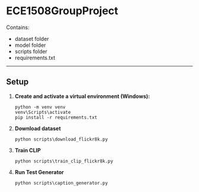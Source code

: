 # ECE1508GroupProject
Contains:
- dataset folder
- model folder
- scripts folder
- requirements.txt

---

## Setup

1. **Create and activate a virtual environment (Windows):**

   ```
   python -m venv venv
   venv\Scripts\activate
   pip install -r requirements.txt
   ```
2. **Download dataset**
   ```
   python scripts\download_flickr8k.py
   ```
3. **Train CLIP**
   ```
   python scripts\train_clip_flickr8k.py 
   ```

4. **Run Test Generator**
    ```
    python scripts\caption_generator.py
    ```